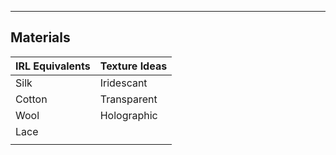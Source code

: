 _______

## Materials

| IRL Equivalents | Texture Ideas |
| --------------- | ------------- |
| Silk            | Iridescant    |
| Cotton          | Transparent   |
| Wool            | Holographic   |
| Lace            |               |
|                 |               |


